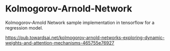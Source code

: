 # Kolmogorov-Arnold-Network
Kolmogorov-Arnold Network sample implementation in tensorflow for a regression model.

https://pub.towardsai.net/kolmogorov-arnold-networks-exploring-dynamic-weights-and-attention-mechanisms-465755e76927
